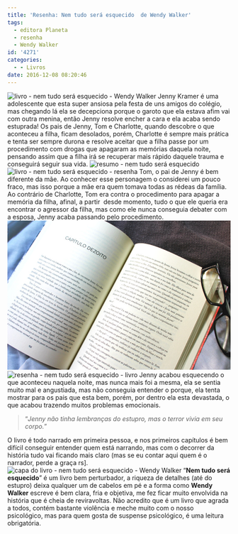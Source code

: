```yaml
---
title: 'Resenha: Nem tudo será esquecido  de Wendy Walker'
tags:
  - editora Planeta
  - resenha
  - Wendy Walker
id: '4271'
categories:
  - - Livros
date: 2016-12-08 08:20:46
---
```


![livro - nem tudo será esquecido - Wendy Walker](/wp-content/uploads/2016/11/resenha-nem-tudo-será-esquecido.jpg) Jenny Kramer é uma adolescente que esta super ansiosa pela festa de uns amigos do colégio, mas chegando lá ela se decepciona porque o garoto que ela estava afim vai com outra menina, então Jenny resolve encher a cara e ela acaba sendo estuprada! Os pais de Jenny, Tom e Charlotte, quando descobre o que aconteceu a filha, ficam desolados, porém, Charlotte é sempre mais prática e tenta ser sempre durona e resolve aceitar que a filha passe por um procedimento com drogas que apagaram as memórias daquela noite, pensando assim que a filha irá se recuperar mais rápido daquele trauma e conseguirá seguir sua vida. ![resumo - nem tudo será esquecido ](/wp-content/uploads/2016/11/livro-nem-tudo-será-esquecido-Wendy-Walker.jpg) ![livro - nem tudo será esquecido - resenha](/wp-content/uploads/2016/11/lombada-livro-nem-tudo-será-esquecido.jpg) Tom, o pai de Jenny é bem diferente da mãe. Ao conhecer esse personagem o considerei um pouco fraco, mas isso porque a mãe era quem tomava todas as rédeas da família. Ao contrário de Charlotte, Tom era contra o procedimento para apagar a memória da filha, afinal, a partir  desde momento, tudo o que ele queria era encontrar o agressor da filha, mas como ele nunca conseguia debater com a esposa, Jenny acaba passando pelo procedimento. ![livro - nem tudo será esquecido - resumo](/wp-content/uploads/2016/11/página-livro-nem-tudo-será-esquecido.jpg) ![resenha - nem tudo será esquecido - livro](/wp-content/uploads/2016/11/contra-capa-nem-tudo-será-esquecido.jpg) Jenny acabou esquecendo o que aconteceu naquela noite, mas nunca mais foi a mesma, ela se sentia muito mal e angustiada, mas não conseguia entender o porque, ela tenta mostrar para os pais que esta bem, porém, por dentro ela esta devastada, o que acabou trazendo muitos problemas emocionais.

> “_Jenny não tinha lembranças do estupro, mas o terror vivia em seu corpo._”

O livro é todo narrado em primeira pessoa, e nos primeiros capítulos é bem difícil conseguir entender quem está narrando, mas com o decorrer da história tudo vai ficando mais claro (mas se eu contar aqui quem é o narrador, perde a graça rs\]. ![capa do livro - nem tudo será esquecido - Wendy Walker](/wp-content/uploads/2016/11/resenha-livro-nem-tudo-será-esquecido.jpg) “**Nem tudo será esquecido**” é um livro bem perturbador, a riqueza de detalhes (até do estupro) deixa qualquer um de cabelos em pé e a forma como **Wendy Walker** escreve é bem clara, fria e objetiva, me fez ficar muito envolvida na história que é cheia de reviravoltas. Não acredito que é um livro que agrada a todos, contém bastante violência e meche muito com o nosso psicológico, mas para quem gosta de suspense psicológico, é uma leitura obrigatória.
